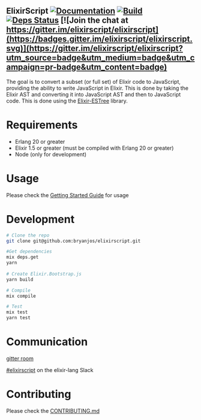 ## ElixirScript [![Documentation](https://img.shields.io/badge/docs-hexpm-blue.svg)](http://hexdocs.pm/elixir_script/) [![Build](https://travis-ci.org/elixirscript/elixirscript.svg?branch=master)](https://travis-ci.org/elixirscript/elixirscript) [![Deps Status](https://beta.hexfaktor.org/badge/all/github/bryanjos/elixirscript.svg)](https://beta.hexfaktor.org/github/bryanjos/elixirscript) [![Join the chat at https://gitter.im/elixirscript/elixirscript](https://badges.gitter.im/elixirscript/elixirscript.svg)](https://gitter.im/elixirscript/elixirscript?utm_source=badge&utm_medium=badge&utm_campaign=pr-badge&utm_content=badge)

The goal is to convert a subset (or full set) of Elixir code to JavaScript, providing the ability to write JavaScript in Elixir. This is done by taking the Elixir AST and converting it into JavaScript AST and then to JavaScript code. This is done using the [Elixir-ESTree](https://github.com/elixirscript/elixir-estree) library.

Requirements
===========
* Erlang 20 or greater
* Elixir 1.5 or greater (must be compiled with Erlang 20 or greater)
* Node (only for development)

Usage
========

Please check the [Getting Started Guide](GettingStarted.md) for usage


Development
===========

```bash
# Clone the repo
git clone git@github.com:bryanjos/elixirscript.git

#Get dependencies
mix deps.get
yarn
    
# Create Elixir.Bootstrap.js
yarn build

# Compile
mix compile

# Test
mix test
yarn test
```

Communication
========

[gitter room](https://gitter.im/elixirscript/elixirscript)

[#elixirscript](https://elixir-lang.slack.com/messages/elixirscript/) on the elixir-lang Slack

Contributing
========

Please check the [CONTRIBUTING.md](CONTRIBUTING.md)
